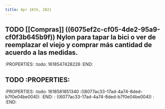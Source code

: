 ```yaml
---
title: Apr 16th, 2021
---
```


## TODO [[Compras]] ((6075ef2c-cf05-4de2-95a9-cf0f3b645b9f)) Nylon para tapar la bici o ver de reemplazar el viejo y comprar más cantidad de acuerdo a las medidas.
:PROPERTIES:
:todo: 1618547428226
:END:
## TODO :PROPERTIES:
:PROPERTIES:
:todo: 1618581851340
:((6077ac33-17ad-4a74-8ded-b7f0e04be004)): 
:END:
: ((6077ac33-17ad-4a74-8ded-b7f0e04be004)) : 
:END:
